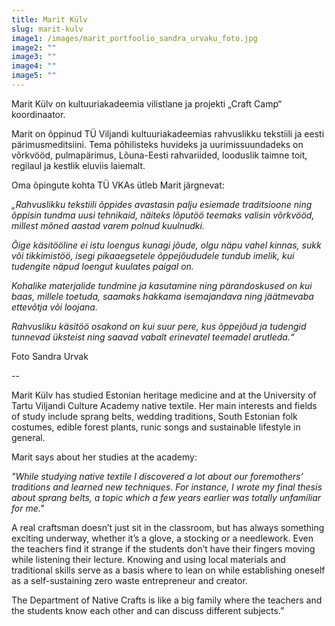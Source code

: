 ```yaml
---
title: Marit Külv
slug: marit-kulv
image1: /images/marit_portfoolio_sandra_urvaku_foto.jpg
image2: ""
image3: ""
image4: ""
image5: ""
---
```


Marit Külv on kultuuriakadeemia vilistlane ja projekti „Craft Camp“ koordinaator.

Marit on õppinud TÜ Viljandi kultuuriakadeemias rahvuslikku tekstiili ja eesti pärimusmeditsiini. Tema põhilisteks huvideks ja uurimissuundadeks on võrkvööd, pulmapärimus, Lõuna-Eesti rahvariided, looduslik taimne toit, regilaul ja kestlik eluviis laiemalt.

Oma õpingute kohta TÜ VKAs ütleb Marit järgnevat:

_„Rahvuslikku tekstiili õppides avastasin palju esiemade traditsioone ning õppisin tundma uusi tehnikaid, näiteks lõputöö teemaks valisin võrkvööd, millest mõned aastad varem polnud kuulnudki._

_Õige käsitööline ei istu loengus kunagi jõude, olgu näpu vahel kinnas, sukk või tikkimistöö, isegi pikaaegsetele õppejõududele tundub imelik, kui tudengite näpud loengut kuulates paigal on._

_Kohalike materjalide tundmine ja kasutamine ning pärandoskused on kui baas, millele toetuda, saamaks hakkama isemajandava ning jäätmevaba ettevõtja või loojana._

_Rahvusliku käsitöö osakond on kui suur pere, kus õppejõud ja tudengid tunnevad üksteist ning saavad vabalt erinevatel teemadel arutleda.“_

Foto Sandra Urvak

--

Marit Külv has studied Estonian heritage medicine and at the University of Tartu Viljandi Culture Academy native textile. Her main interests and fields of study include sprang belts, wedding traditions, South Estonian folk costumes, edible forest plants, runic songs and sustainable lifestyle in general.

Marit says about her studies at the academy:

_"While studying native textile I discovered a lot about our foremothers’ traditions and learned new techniques. For instance, I wrote my final thesis about sprang belts, a topic which a few years earlier was totally unfamiliar for me."_

A real craftsman doesn’t just sit in the classroom, but has always something exciting underway, whether it’s a glove, a stocking or a needlework. Even the teachers find it strange if the students don’t have their fingers moving while listening their lecture.
Knowing and using local materials and traditional skills serve as a basis where to lean on while establishing oneself as a self-sustaining zero waste entrepreneur and creator.

The Department of Native Crafts is like a big family where the teachers and the students know each other and can discuss different subjects.”
